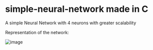 # simple-neural-network made in C

A simple Neural Network with 4 neurons with greater scalability<br>

Representation of the network:<br>

![image](https://github.com/user-attachments/assets/f3bf8778-96b8-472b-ab49-d81653cd0551)
